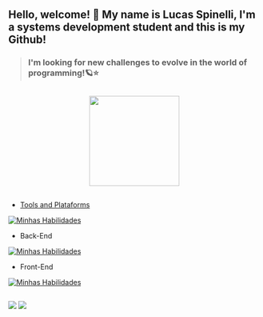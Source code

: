 ## Hello, welcome! 👋 My name is Lucas Spinelli, I'm a systems development student and this is my Github!

>### I'm looking for new challenges to evolve in the world of programming!🪐⭐

##

<div align="center">
<!--          <img height="180em" src="https://github-readme-stats.vercel.app/api?username=LucasSpinelli003&show_icons=true&theme=radical"/> -->
         <a href="https://github.com/LucasSpinelli003">
        <img height="180em" src="https://github-readme-stats.vercel.app/api/top-langs/?username=LucasSpinelli003&langs_count=10&count_private=true&theme=radical&layout=compact"/>
</div>

##
         
- Tools and Plataforms

[![Minhas Habilidades](https://skillicons.dev/icons?i=visualstudio,git,bash,linux,docker,azure,aws,eclipse,vscode)](https://skillicons.dev)

- Back-End

[![Minhas Habilidades](https://skillicons.dev/icons?i=javascript,ts,nodejs,java,python,sqlite,mysql,mongodb,vite,vitest)](https://skillicons.dev)

- Front-End

[![Minhas Habilidades](https://skillicons.dev/icons?i=html,css,javascript,ts,nodejs,react,java,python,sqlite,mysql,vite)](https://skillicons.dev)



## 

<div>
    <a href="https://www.linkedin.com/in/lucas-fernando-andrade-spinelli-224258256/" target="_blank"><img src="https://img.shields.io/badge/-LinkedIn-%230077B5?style=for-the-badge&logo=linkedin&logoColor=white" target="_blank"></a> 
    <a href = "mailto:lucaszk003@gmail.com"><img src="https://img.shields.io/badge/Gmail-D14836?style=for-the-badge&logo=gmail&logoColor=white" target="_blank"></a>
</div>



<!--
**LucasSpinelli003/LucasSpinelli003** is a ✨ _special_ ✨ repository because its `README.md` (this file) appears on your GitHub profile.

Here are some ideas to get you started:

- 🔭 I’m currently working on ...
- 🌱 I’m currently learning ...
- 👯 I’m looking to collaborate on ...
- 🤔 I’m looking for help with ...
- 💬 Ask me about ...
- 📫 How to reach me: ...
- 😄 Pronouns: ...
- ⚡ Fun fact: ...
-->

